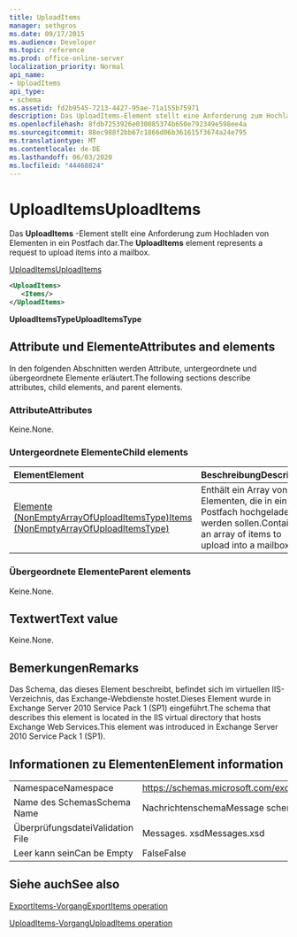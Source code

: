 ```yaml
---
title: UploadItems
manager: sethgros
ms.date: 09/17/2015
ms.audience: Developer
ms.topic: reference
ms.prod: office-online-server
localization_priority: Normal
api_name:
- UploadItems
api_type:
- schema
ms.assetid: fd2b9545-7213-4427-95ae-71a155b75971
description: Das UploadItems-Element stellt eine Anforderung zum Hochladen von Elementen in ein Postfach dar.
ms.openlocfilehash: 8fdb7253926e030085374b650e792349e598ee4a
ms.sourcegitcommit: 88ec988f2bb67c1866d06b361615f3674a24e795
ms.translationtype: MT
ms.contentlocale: de-DE
ms.lasthandoff: 06/03/2020
ms.locfileid: "44468824"
---
```

# <a name="uploaditems"></a><span data-ttu-id="e7493-103">UploadItems</span><span class="sxs-lookup"><span data-stu-id="e7493-103">UploadItems</span></span>

<span data-ttu-id="e7493-104">Das **UploadItems** -Element stellt eine Anforderung zum Hochladen von Elementen in ein Postfach dar.</span><span class="sxs-lookup"><span data-stu-id="e7493-104">The **UploadItems** element represents a request to upload items into a mailbox.</span></span> 
  
[<span data-ttu-id="e7493-105">UploadItems</span><span class="sxs-lookup"><span data-stu-id="e7493-105">UploadItems</span></span>](uploaditems.md)
  
```XML
<UploadItems>
   <Items/>
</UploadItems>
```

 <span data-ttu-id="e7493-106">**UploadItemsType**</span><span class="sxs-lookup"><span data-stu-id="e7493-106">**UploadItemsType**</span></span>
## <a name="attributes-and-elements"></a><span data-ttu-id="e7493-107">Attribute und Elemente</span><span class="sxs-lookup"><span data-stu-id="e7493-107">Attributes and elements</span></span>

<span data-ttu-id="e7493-108">In den folgenden Abschnitten werden Attribute, untergeordnete und übergeordnete Elemente erläutert.</span><span class="sxs-lookup"><span data-stu-id="e7493-108">The following sections describe attributes, child elements, and parent elements.</span></span>
  
### <a name="attributes"></a><span data-ttu-id="e7493-109">Attribute</span><span class="sxs-lookup"><span data-stu-id="e7493-109">Attributes</span></span>

<span data-ttu-id="e7493-110">Keine.</span><span class="sxs-lookup"><span data-stu-id="e7493-110">None.</span></span>
  
### <a name="child-elements"></a><span data-ttu-id="e7493-111">Untergeordnete Elemente</span><span class="sxs-lookup"><span data-stu-id="e7493-111">Child elements</span></span>

|<span data-ttu-id="e7493-112">**Element**</span><span class="sxs-lookup"><span data-stu-id="e7493-112">**Element**</span></span>|<span data-ttu-id="e7493-113">**Beschreibung**</span><span class="sxs-lookup"><span data-stu-id="e7493-113">**Description**</span></span>|
|:-----|:-----|
|[<span data-ttu-id="e7493-114">Elemente (NonEmptyArrayOfUploadItemsType)</span><span class="sxs-lookup"><span data-stu-id="e7493-114">Items (NonEmptyArrayOfUploadItemsType)</span></span>](items-nonemptyarrayofuploaditemstype.md) <br/> |<span data-ttu-id="e7493-115">Enthält ein Array von Elementen, die in ein Postfach hochgeladen werden sollen.</span><span class="sxs-lookup"><span data-stu-id="e7493-115">Contains an array of items to upload into a mailbox.</span></span>  <br/> |
   
### <a name="parent-elements"></a><span data-ttu-id="e7493-116">Übergeordnete Elemente</span><span class="sxs-lookup"><span data-stu-id="e7493-116">Parent elements</span></span>

<span data-ttu-id="e7493-117">Keine.</span><span class="sxs-lookup"><span data-stu-id="e7493-117">None.</span></span>
  
## <a name="text-value"></a><span data-ttu-id="e7493-118">Textwert</span><span class="sxs-lookup"><span data-stu-id="e7493-118">Text value</span></span>

<span data-ttu-id="e7493-119">Keine.</span><span class="sxs-lookup"><span data-stu-id="e7493-119">None.</span></span>
  
## <a name="remarks"></a><span data-ttu-id="e7493-120">Bemerkungen</span><span class="sxs-lookup"><span data-stu-id="e7493-120">Remarks</span></span>

<span data-ttu-id="e7493-121">Das Schema, das dieses Element beschreibt, befindet sich im virtuellen IIS-Verzeichnis, das Exchange-Webdienste hostet.Dieses Element wurde in Exchange Server 2010 Service Pack 1 (SP1) eingeführt.</span><span class="sxs-lookup"><span data-stu-id="e7493-121">The schema that describes this element is located in the IIS virtual directory that hosts Exchange Web Services.This element was introduced in Exchange Server 2010 Service Pack 1 (SP1).</span></span>
  
## <a name="element-information"></a><span data-ttu-id="e7493-122">Informationen zu Elementen</span><span class="sxs-lookup"><span data-stu-id="e7493-122">Element information</span></span>

|||
|:-----|:-----|
|<span data-ttu-id="e7493-123">Namespace</span><span class="sxs-lookup"><span data-stu-id="e7493-123">Namespace</span></span>  <br/> |https://schemas.microsoft.com/exchange/services/2006/messages  <br/> |
|<span data-ttu-id="e7493-124">Name des Schemas</span><span class="sxs-lookup"><span data-stu-id="e7493-124">Schema Name</span></span>  <br/> |<span data-ttu-id="e7493-125">Nachrichtenschema</span><span class="sxs-lookup"><span data-stu-id="e7493-125">Message schema</span></span>  <br/> |
|<span data-ttu-id="e7493-126">Überprüfungsdatei</span><span class="sxs-lookup"><span data-stu-id="e7493-126">Validation File</span></span>  <br/> |<span data-ttu-id="e7493-127">Messages. xsd</span><span class="sxs-lookup"><span data-stu-id="e7493-127">Messages.xsd</span></span>  <br/> |
|<span data-ttu-id="e7493-128">Leer kann sein</span><span class="sxs-lookup"><span data-stu-id="e7493-128">Can be Empty</span></span>  <br/> |<span data-ttu-id="e7493-129">False</span><span class="sxs-lookup"><span data-stu-id="e7493-129">False</span></span>  <br/> |
   
## <a name="see-also"></a><span data-ttu-id="e7493-130">Siehe auch</span><span class="sxs-lookup"><span data-stu-id="e7493-130">See also</span></span>



[<span data-ttu-id="e7493-131">ExportItems-Vorgang</span><span class="sxs-lookup"><span data-stu-id="e7493-131">ExportItems operation</span></span>](exportitems-operation.md)
  
[<span data-ttu-id="e7493-132">UploadItems-Vorgang</span><span class="sxs-lookup"><span data-stu-id="e7493-132">UploadItems operation</span></span>](uploaditems-operation.md)

